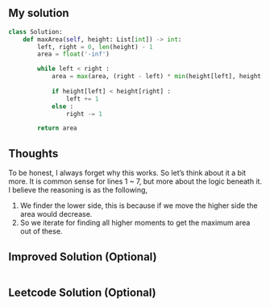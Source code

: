## My solution
```python
class Solution:
    def maxArea(self, height: List[int]) -> int:
        left, right = 0, len(height) - 1
        area = float('-inf')

        while left < right : 
            area = max(area, (right - left) * min(height[left], height[right]))
            
            if height[left] < height[right] :
                left += 1
            else :
                right -= 1

        return area
```

## Thoughts

To be honest, I always forget why this works. So let’s think about it a bit more.
It is common sense for lines 1 ~ 7, but more about the logic beneath it.
I believe the reasoning is as the following,
1. We finder the lower side, this is because if we move the higher side the area would decrease.
2. So we iterate for finding all higher moments to get the maximum area out of these.
## Improved Solution (Optional)
```python

```

## Leetcode Solution (Optional)
```python

```